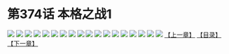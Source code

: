 # 第374话 本格之战1
![](https://s2.baozimh.com/scomic/sanyanxiaotianlu-samanhua/0/373-ofsd/1.jpg)
![](https://s2.baozimh.com/scomic/sanyanxiaotianlu-samanhua/0/373-ofsd/2.jpg)
![](https://s2.baozimh.com/scomic/sanyanxiaotianlu-samanhua/0/373-ofsd/3.jpg)
![](https://s2.baozimh.com/scomic/sanyanxiaotianlu-samanhua/0/373-ofsd/4.jpg)
![](https://s2.baozimh.com/scomic/sanyanxiaotianlu-samanhua/0/373-ofsd/5.jpg)
![](https://s2.baozimh.com/scomic/sanyanxiaotianlu-samanhua/0/373-ofsd/6.jpg)
![](https://s2.baozimh.com/scomic/sanyanxiaotianlu-samanhua/0/373-ofsd/7.jpg)
![](https://s2.baozimh.com/scomic/sanyanxiaotianlu-samanhua/0/373-ofsd/8.jpg)
![](https://s2.baozimh.com/scomic/sanyanxiaotianlu-samanhua/0/373-ofsd/9.jpg)
![](https://s2.baozimh.com/scomic/sanyanxiaotianlu-samanhua/0/373-ofsd/10.jpg)
![](https://s2.baozimh.com/scomic/sanyanxiaotianlu-samanhua/0/373-ofsd/11.jpg)
![](https://s2.baozimh.com/scomic/sanyanxiaotianlu-samanhua/0/373-ofsd/12.jpg)
![](https://s2.baozimh.com/scomic/sanyanxiaotianlu-samanhua/0/373-ofsd/13.jpg)
![](https://s2.baozimh.com/scomic/sanyanxiaotianlu-samanhua/0/373-ofsd/14.jpg)
![](https://s2.baozimh.com/scomic/sanyanxiaotianlu-samanhua/0/373-ofsd/15.jpg)
![](https://s2.baozimh.com/scomic/sanyanxiaotianlu-samanhua/0/373-ofsd/16.jpg)
![](https://s2.baozimh.com/scomic/sanyanxiaotianlu-samanhua/0/373-ofsd/17.jpg)
![](https://s2.baozimh.com/scomic/sanyanxiaotianlu-samanhua/0/373-ofsd/18.jpg)
[【上一章】](./373.md)
[【目录】](./README.md)
[【下一章】](./375.md)
